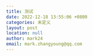 ```yaml
---
title: 测试
date: 2022-12-18 13:55:06 +0800
categories: 未定义
layout: post
location: null
author: mark24
email: mark.zhangyoung@qq.com
---
```

  